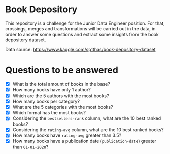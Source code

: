 # Book Depository

This repository is a challenge for the Junior Data Engineer position. For that, crossings, merges and transformations will be carried out in the data, in order to answer some questions and extract some insights from the book depository dataset.

Data source: https://www.kaggle.com/sp1thas/book-depository-dataset

# Questions to be answered
- [X] What is the total amount of books in the base?
- [X] How many books have only 1 author?
- [X] Which are the 5 authors with the most books?
- [X] How many books per category?
- [X] What are the 5 categories with the most books?
- [X] Which format has the most books?
- [X] Considering the `bestsellers-rank` column, what are the 10 best ranked books?
- [X] Considering the `rating-avg` column, what are the 10 best ranked books?
- [X] How many books have `rating-avg` greater than 3.5?
- [X] How many books have a publication date (`publication-date`) greater than `01-01-2020`?

